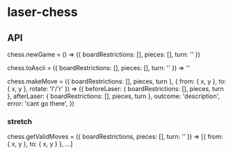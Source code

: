 # laser-chess

## API

chess.newGame = () => ({ boardRestrictions: [], pieces: [], turn: '' })

chess.toAscii = ({ boardRestrictions: [], pieces: [], turn: '' }) => ''

chess.makeMove = ({ boardRestrictions: [], pieces, turn }, { from: { x, y }, to: { x, y }, rotate: 'l'/'r' }) => ({
  beforeLaser: { boardRestrictions: [], pieces, turn },
  afterLaser: { boardRestrictions: [], pieces, turn },
  outcome: 'description',
  error: 'cant go there',
})

### stretch

chess.getValidMoves = ({ boardRestrictions, pieces: [], turn: '' }) => [{ from: { x, y }, to: { x, y } }, ...]
